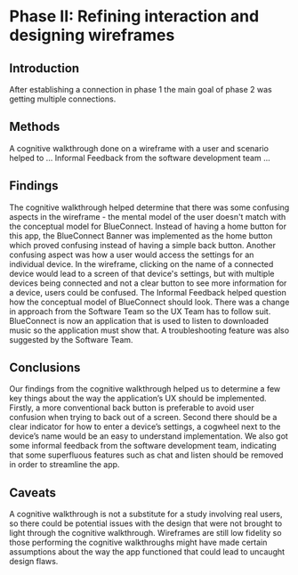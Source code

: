 # Phase II: Refining interaction and designing wireframes

## Introduction

After establishing a connection in phase 1 the main goal of phase 2 was getting multiple connections.

## Methods

A cognitive walkthrough done on a wireframe with a user and scenario helped to ...
Informal Feedback from the software development team ...  


## Findings

The cognitive walkthrough helped determine that there was some confusing aspects in the wireframe - the mental model of the user doesn't match with the conceptual model for BlueConnect. Instead of having a home button for this app, the BlueConnect Banner was implemented as the home button which proved confusing instead of having a simple back button. Another confusing aspect was how a user would access the settings for an individual device. In the wireframe, clicking on the name of a connected device would lead to a screen of that device's settings, but with multiple devices being connected and not a clear button to see more information for a device, users could be confused. The Informal Feedback helped question how the conceptual model of BlueConnect should look. There was a change in approach from the Software Team so the UX Team has to follow suit. BlueConnect is now an application that is used to listen to downloaded music so the application must show that. A troubleshooting feature was also suggested by the Software Team.

## Conclusions

Our findings from the cognitive walkthrough helped us to determine a few key things about the way the application’s UX should be implemented.  Firstly, a more conventional back button is preferable to avoid user confusion when trying to back out of a screen.  Second there should be a clear indicator for how to enter a device’s settings, a cogwheel next to the device’s name would be an easy to understand implementation.  We also got some informal feedback from the software development team, indicating that some superfluous features such as chat and listen should be removed in order to streamline the app.

## Caveats

A cognitive walkthrough is not a substitute for a study involving real users, so there could be potential issues with the design that were not brought to light through the cognitive walkthrough.  Wireframes are still low fidelity so those performing the cognitive walkthroughs might have made certain assumptions about the way the app functioned that could lead to uncaught design flaws.
